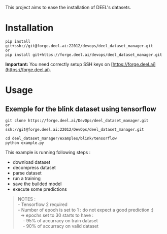 This project aims to ease the installation of DEEL's datasets.

# Installation

```
pip install git+ssh://git@forge.deel.ai:22012/devops/deel_dataset_manager.git
or
pip install git+https://forge.deel.ai/devops/deel_dataset_manager.git
```

**Important:** You need correctly setup SSH keys on
[https://forge.deel.ai](https://forge.deel.ai).


# Usage

## Exemple for the blink dataset using tensorflow

```
git clone https://forge.deel.ai/DevOps/deel_dataset_manager.git
or
ssh://git@forge.deel.ai:22012/DevOps/deel_dataset_manager.git

cd deel_dataset_manager/examples/blink/tensorflow
python example.py
```
This example is running following steps :
- download dataset
- decompress dataset
- parse dataset 
- run a training
- save the builded model
- execute some predictions  
>NOTES :  
    - Tensorflow 2 required  
    - Number of epoch is set to 1 : do not expect a good prediction :)  
&nbsp;&nbsp;&rarr; epochs set to 30 starts to have :  
&nbsp;&nbsp;&nbsp;&nbsp;- 95% of accurracy on train dataset  
&nbsp;&nbsp;&nbsp;&nbsp;- 90% of accurracy on valid dataset
